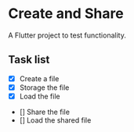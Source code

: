 # Create and Share

A Flutter project to test functionality.

## Task list

- [x] Create a file
- [x] Storage the file
- [x] Load the file
- [] Share the file
- [] Load the shared file
